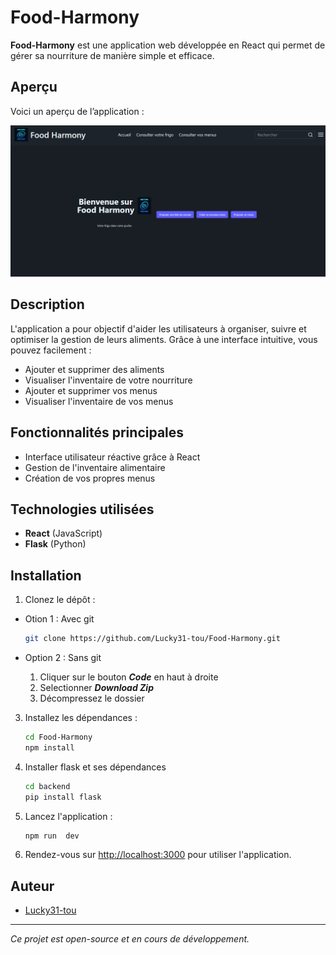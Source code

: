 # Food-Harmony

**Food-Harmony** est une application web développée en React qui permet de gérer sa nourriture de manière simple et efficace.

## Aperçu

Voici un aperçu de l’application :

![Aperçu](images/apercu.png)

## Description

L'application a pour objectif d'aider les utilisateurs à organiser, suivre et optimiser la gestion de leurs aliments. Grâce à une interface intuitive, vous pouvez facilement :

- Ajouter et supprimer des aliments
- Visualiser l'inventaire de votre nourriture
- Ajouter et supprimer vos menus
- Visualiser l'inventaire de vos menus

## Fonctionnalités principales

- Interface utilisateur réactive grâce à React
- Gestion de l'inventaire alimentaire
- Création de vos propres menus

## Technologies utilisées

- **React** (JavaScript)
- **Flask** (Python)

## Installation

1. Clonez le dépôt :

- Otion 1 : Avec git
   ```bash
   git clone https://github.com/Lucky31-tou/Food-Harmony.git
   ```

- Option 2 : Sans git
  1. Cliquer sur le bouton ***Code*** en haut à droite
  2. Selectionner ***Download Zip***
  3. Décompressez le dossier
  

3. Installez les dépendances :
   ```bash
   cd Food-Harmony
   npm install
   ```

4. Installer flask et ses dépendances
   ```bash
   cd backend
   pip install flask
   ```

3. Lancez l'application :
   ```bash
   npm run  dev
   ```

4. Rendez-vous sur [http://localhost:3000](http://localhost:3000) pour utiliser l'application.

## Auteur

- [Lucky31-tou](https://github.com/Lucky31-tou)

---

*Ce projet est open-source et en cours de développement.*
